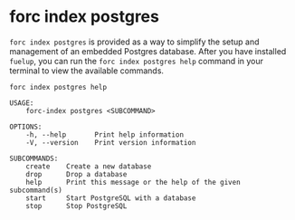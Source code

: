 # forc index postgres

`forc index postgres` is provided as a way to simplify the setup and management of an embedded Postgres database. After you have installed `fuelup`, you can run the `forc index postgres help` command in your terminal to view the available commands.

```text
forc index postgres help
```

```text
USAGE:
    forc-index postgres <SUBCOMMAND>

OPTIONS:
    -h, --help       Print help information
    -V, --version    Print version information

SUBCOMMANDS:
    create    Create a new database
    drop      Drop a database
    help      Print this message or the help of the given subcommand(s)
    start     Start PostgreSQL with a database
    stop      Stop PostgreSQL
```
